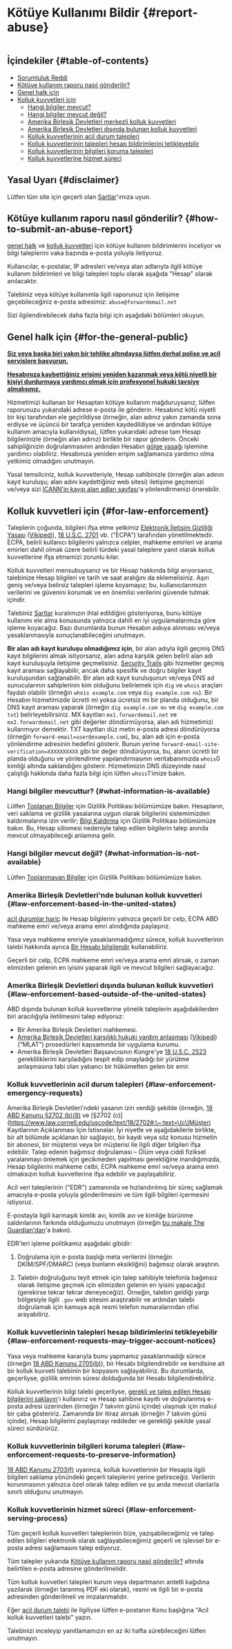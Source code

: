 # Kötüye Kullanımı Bildir {#report-abuse}

<img loading="lazy" src="/img/articles/report-abuse.webp" alt="" class="rounded-lg" />

## İçindekiler {#table-of-contents}

* [Sorumluluk Reddi](#disclaimer)
* [Kötüye kullanım raporu nasıl gönderilir?](#how-to-submit-an-abuse-report)
* [Genel halk için](#for-the-general-public)
* [Kolluk kuvvetleri için](#for-law-enforcement)
  * [Hangi bilgiler mevcut?](#what-information-is-available)
  * [Hangi bilgiler mevcut değil?](#what-information-is-not-available)
  * [Amerika Birleşik Devletleri merkezli kolluk kuvvetleri](#law-enforcement-based-in-the-united-states)
  * [Amerika Birleşik Devletleri dışında bulunan kolluk kuvvetleri](#law-enforcement-based-outside-of-the-united-states)
  * [Kolluk kuvvetlerinin acil durum talepleri](#law-enforcement-emergency-requests)
  * [Kolluk kuvvetlerinin talepleri hesap bildirimlerini tetikleyebilir](#law-enforcement-requests-may-trigger-account-notices)
  * [Kolluk kuvvetlerinin bilgileri koruma talepleri](#law-enforcement-requests-to-preserve-information)
  * [Kolluk kuvvetlerine hizmet süreci](#law-enforcement-serving-process)

## Yasal Uyarı {#disclaimer}

Lütfen tüm site için geçerli olan [Şartlar](/terms)'ımıza uyun.

## Kötüye kullanım raporu nasıl gönderilir? {#how-to-submit-an-abuse-report}

[genel halk](#for-the-general-public) ve [kolluk kuvvetleri](#for-law-enforcement) için kötüye kullanım bildirimlerini inceliyor ve bilgi taleplerini vaka bazında e-posta yoluyla iletiyoruz.

Kullanıcılar, e-postalar, IP adresleri ve/veya alan adlarıyla ilgili kötüye kullanım bildirimleri ve bilgi talepleri toplu olarak aşağıda "Hesap" olarak anılacaktır.

Talebiniz veya kötüye kullanımla ilgili raporunuz için iletişime geçebileceğiniz e-posta adresimiz: `abuse@forwardemail.net`

Sizi ilgilendirebilecek daha fazla bilgi için aşağıdaki bölümleri okuyun.

## Genel halk için {#for-the-general-public}

<u>**Siz veya başka biri yakın bir tehlike altındaysa lütfen derhal polise ve acil servislere başvurun.**</u>

<u>**Hesabınıza kaybettiğiniz erişimi yeniden kazanmak veya kötü niyetli bir kişiyi durdurmaya yardımcı olmak için profesyonel hukuki tavsiye almalısınız.**</u>

Hizmetimizi kullanan bir Hesaptan kötüye kullanım mağduruysanız, lütfen raporunuzu yukarıdaki adrese e-posta ile gönderin. Hesabınız kötü niyetli bir kişi tarafından ele geçirildiyse (örneğin, alan adınız yakın zamanda sona erdiyse ve üçüncü bir tarafça yeniden kaydedildiyse ve ardından kötüye kullanım amacıyla kullanıldıysa), lütfen yukarıdaki adrese tam Hesap bilgilerinizle (örneğin alan adınız) birlikte bir rapor gönderin. Önceki sahipliğinizin doğrulanmasının ardından Hesabın [gölge yasağı](https://en.wikipedia.org/wiki/Shadow_banning) işlemine yardımcı olabiliriz. Hesabınıza yeniden erişim sağlamanıza yardımcı olma yetkimiz olmadığını unutmayın.

Yasal temsilciniz, kolluk kuvvetleriyle, Hesap sahibinizle (örneğin alan adının kayıt kuruluşu; alan adını kaydettiğiniz web sitesi) iletişime geçmenizi ve/veya sizi [ICANN'in kayıp alan adları sayfası](https://www.icann.org/resources/pages/lost-domain-names)'a yönlendirmenizi önerebilir.

## Kolluk kuvvetleri için {#for-law-enforcement}

Taleplerin çoğunda, bilgileri ifşa etme yetkimiz [Elektronik İletişim Gizliliği Yasası](https://bja.ojp.gov/program/it/privacy-civil-liberties/authorities/statutes/1285) ([Vikipedi](https://en.wikipedia.org/wiki/Electronic_Communications_Privacy_Act)), [18 U.S.C. 2701](https://www.govinfo.gov/link/uscode/18/2701) vb. ("ECPA") tarafından yönetilmektedir. ECPA, belirli kullanıcı bilgilerini yalnızca celpler, mahkeme emirleri ve arama emirleri dahil olmak üzere belirli türdeki yasal taleplere yanıt olarak kolluk kuvvetlerine ifşa etmemizi zorunlu kılar.

Kolluk kuvvetleri mensubuysanız ve bir Hesap hakkında bilgi arıyorsanız, talebinize Hesap bilgileri ve tarih ve saat aralığını da eklemelisiniz. Aşırı geniş ve/veya belirsiz talepleri işleme koyamayız; bu, kullanıcılarımızın verilerini ve güvenini korumak ve en önemlisi verilerini güvende tutmak içindir.

Talebiniz [Şartlar](/terms) kuralımızın ihlal edildiğini gösteriyorsa, bunu kötüye kullanımı ele alma konusunda yalnızca dahili en iyi uygulamalarımıza göre işleme koyacağız. Bazı durumlarda bunun Hesabın askıya alınması ve/veya yasaklanmasıyla sonuçlanabileceğini unutmayın.

**Bir alan adı kayıt kuruluşu olmadığımız için**, bir alan adıyla ilgili geçmiş DNS kayıt bilgilerini almak istiyorsanız, alan adına karşılık gelen belirli alan adı kayıt kuruluşuyla iletişime geçmelisiniz. [Security Trails]() gibi hizmetler geçmiş kayıt araması sağlayabilir, ancak daha spesifik ve doğru bilgiler kayıt kuruluşundan sağlanabilir. Bir alan adı kayıt kuruluşunun ve/veya DNS ad sunucularının sahiplerinin kim olduğunu belirlemek için `dig` ve `whois` araçları faydalı olabilir (örneğin `whois example.com` veya `dig example.com ns`). Bir Hesabın hizmetimizde ücretli mi yoksa ücretsiz mi bir planda olduğunu, bir DNS kayıt araması yaparak (örneğin `dig example.com mx` ve `dig example.com txt`) belirleyebilirsiniz. MX kayıtları `mx1.forwardemail.net` ve `mx2.forwardemail.net` gibi değerler döndürmüyorsa, alan adı hizmetimizi kullanmıyor demektir. TXT kayıtları düz metin e-posta adresi döndürüyorsa (örneğin `forward-email=user@example.com`), bu, alan adı için e-posta yönlendirme adresinin hedefini gösterir. Bunun yerine `forward-email-site-verification=XXXXXXXXXX` gibi bir değer döndürüyorsa, bu, alanın ücretli bir planda olduğunu ve yönlendirme yapılandırmasının veritabanımızda `whois`0 kimliği altında saklandığını gösterir. Hizmetimizin DNS düzeyinde nasıl çalıştığı hakkında daha fazla bilgi için lütfen `whois`1'imize bakın.

### Hangi bilgiler mevcuttur? {#what-information-is-available}

Lütfen [Toplanan Bilgiler](/privacy#information-collected) için Gizlilik Politikası bölümümüze bakın. Hesapların, veri saklama ve gizlilik yasalarına uygun olarak bilgilerini sistemimizden kaldırmalarına izin verilir; [Bilgi Kaldırma](/privacy#information-removal) için Gizlilik Politikası bölümümüze bakın. Bu, Hesap silinmesi nedeniyle talep edilen bilgilerin talep anında mevcut olmayabileceği anlamına gelir.

### Hangi bilgiler mevcut değil? {#what-information-is-not-available}

Lütfen [Toplanmayan Bilgiler](/privacy#information-not-collected) için Gizlilik Politikası bölümümüze bakın.

### Amerika Birleşik Devletleri'nde bulunan kolluk kuvvetleri {#law-enforcement-based-in-the-united-states}

[acil durumlar hariç](#law-enforcement-emergency-requests) ile Hesap bilgilerini yalnızca geçerli bir celp, ECPA ABD mahkeme emri ve/veya arama emri alındığında paylaşırız.

Yasa veya mahkeme emriyle yasaklanmadığımız sürece, kolluk kuvvetlerinin talebi hakkında ayrıca [Bir Hesabı bilgilendir](#law-enforcement-requests-may-trigger-account-notices) kullanabiliriz.

Geçerli bir celp, ECPA mahkeme emri ve/veya arama emri alırsak, o zaman elimizden gelenin en iyisini yaparak ilgili ve mevcut bilgileri sağlayacağız.

### Amerika Birleşik Devletleri dışında bulunan kolluk kuvvetleri {#law-enforcement-based-outside-of-the-united-states}

ABD dışında bulunan kolluk kuvvetlerine yönelik taleplerin aşağıdakilerden biri aracılığıyla iletilmesini talep ediyoruz:

* Bir Amerika Birleşik Devletleri mahkemesi.
* [Amerika Birleşik Devletleri karşılıklı hukuki yardım anlaşması](https://www.justice.gov/criminal-oia/file/1498806/download) ([Vikipedi](https://en.wikipedia.org/wiki/Mutual_legal_assistance_treaty)) ("MLAT") prosedürleri kapsamında bir uygulama kurumu.
* Amerika Birleşik Devletleri Başsavcısının Kongre'ye [18 U.S.C. 2523](https://www.govinfo.gov/link/uscode/18/2523) gerekliliklerini karşıladığını tespit edip onayladığı bir yürütme anlaşmasına tabi olan yabancı bir hükümetten gelen bir emir.

### Kolluk kuvvetlerinin acil durum talepleri {#law-enforcement-emergency-requests}

Amerika Birleşik Devletleri'ndeki yasanın izin verdiği şekilde (örneğin, [18 ABD Kanunu §2702 (b)(8)](https://www.law.cornell.edu/uscode/text/18/2702#:\~:text=\(8\)bir%20hükümet%20kuruluşuna%2C%20uygun%20olarak%20sağlayıcı%2C%20iyi%2C%20inan%2C%20için%20ölüm%20veya%20ciddi%20fiziksel%20yaralanma%20tehlikesi%20içeren%20acil%20bir%20durumun%20her%20bir%20kişiye%20gecikme%20olmaksızın%20iletişim%20ifşa%20edilmesini%20gerektirdiğine%2C%20inan%20ederse%2C%20) ve [§2702 (c)](https://www.law.cornell.edu/uscode/text/18/2702#:\~:text=\(c\)Müşteri Kayıtlarının Açıklanması İçin İstisnalar. İyi niyetle ve aşağıdakilerle birlikte, bir alt bölümde açıklanan bir sağlayıcı, bir kaydı veya söz konusu hizmetin bir abonesi, bir müşterisi veya bir müşterisi ile ilgili diğer bilgileri ifşa edebilir. Talep edenin bağımsız doğrulaması – Ölüm veya ciddi fiziksel yaralanmayı önlemek için gecikmeden yapılması gerektiğine inandığımızda, Hesap bilgilerini mahkeme celbi, ECPA mahkeme emri ve/veya arama emri olmaksızın kolluk kuvvetlerine ifşa edebilir ve paylaşabiliriz.

Acil veri taleplerinin ("EDR") zamanında ve hızlandırılmış bir süreç sağlamak amacıyla e-posta yoluyla gönderilmesini ve tüm ilgili bilgileri içermesini istiyoruz.

E-postayla ilgili karmaşık kimlik avı, kimlik avı ve kimliğe bürünme saldırılarının farkında olduğumuzu unutmayın (örneğin [bu makale The Guardian'dan](https://www.theguardian.com/technology/2022/apr/04/us-law-enforcement-agencies-access-your-data-apple-meta#:\~:text=A%20hack%20using%20a%20forged%20legal%20request%20that%20exposed%20consumer%20data%20collected%20by%20Apple%20and%20Meta%20shed%20light%20on%20the%20reach%20of%20the%20law)'a bakın).

EDR'leri işleme politikamız aşağıdaki gibidir:

1. Doğrulama için e-posta başlığı meta verilerini (örneğin DKIM/SPF/DMARC) (veya bunların eksikliğini) bağımsız olarak araştırın.

2. Talebin doğruluğunu teyit etmek için talep sahibiyle telefonla bağımsız olarak iletişime geçmek için elimizden gelenin en iyisini yapacağız (gerekirse tekrar tekrar deneyeceğiz). Örneğin, talebin geldiği yargı bölgesiyle ilgili `.gov` web sitesini araştırabilir ve ardından talebi doğrulamak için kamuya açık resmi telefon numaralarından ofisi arayabiliriz.

### Kolluk kuvvetlerinin talepleri hesap bildirimlerini tetikleyebilir {#law-enforcement-requests-may-trigger-account-notices}

Yasa veya mahkeme kararıyla bunu yapmamız yasaklanmadığı sürece (örneğin [18 ABD Kanunu 2705(b)](https://www.govinfo.gov/link/uscode/18/2705)), bir Hesabı bilgilendirebilir ve kendisine ait bir kolluk kuvveti talebinin bir kopyasını sağlayabiliriz. Bu durumlarda, geçerliyse, gizlilik emrinin süresi dolduğunda bir Hesabı bilgilendirebiliriz.

Kolluk kuvvetlerinin bilgi talebi geçerliyse, [gerekli ve talep edilen Hesap bilgilerini saklayın](#law-enforcement-requests-to-preserve-information)'ı kullanırız ve Hesap sahibine kayıtlı ve doğrulanmış e-posta adresi üzerinden (örneğin 7 takvim günü içinde) ulaşmak için makul bir çaba gösteririz. Zamanında bir itiraz alırsak (örneğin 7 takvim günü içinde), Hesap bilgilerini paylaşmayı reddeder ve gerektiği şekilde yasal süreci sürdürürüz.

### Kolluk kuvvetlerinin bilgileri koruma talepleri {#law-enforcement-requests-to-preserve-information}

[18 ABD Kanunu 2703(f)](https://www.govinfo.gov/link/uscode/18/2703) uyarınca, kolluk kuvvetlerinin bir Hesapla ilgili bilgileri saklama yönündeki geçerli taleplerini yerine getireceğiz. Verilerin korunmasının yalnızca özel olarak talep edilen ve şu anda mevcut olanlarla sınırlı olduğunu unutmayın.

### Kolluk kuvvetlerinin hizmet süreci {#law-enforcement-serving-process}

Tüm geçerli kolluk kuvvetleri taleplerinin bize, yazışabileceğimiz ve talep edilen bilgileri elektronik olarak sağlayabileceğimiz geçerli ve işlevsel bir e-posta adresi sağlamasını talep ediyoruz.

Tüm talepler yukarıda [Kötüye kullanım raporu nasıl gönderilir?](#how-to-submit-an-abuse-report) altında belirtilen e-posta adresine gönderilmelidir.

Tüm kolluk kuvvetleri talepleri kurum veya departmanın antetli kağıdına yazılarak (örneğin taranmış PDF eki olarak), resmi ve ilgili bir e-posta adresinden gönderilmeli ve imzalanmalıdır.

Eğer [acil durum talebi](#law-enforcement-emergency-requests) ile ilgiliyse lütfen e-postanın Konu başlığına "Acil kolluk kuvvetleri talebi" yazın.

Talebinizi inceleyip yanıtlamamızın en az iki hafta sürebileceğini lütfen unutmayın.